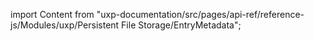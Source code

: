 
import Content from "uxp-documentation/src/pages/api-ref/reference-js/Modules/uxp/Persistent File Storage/EntryMetadata";

<Content query="product=photoshop"/>

